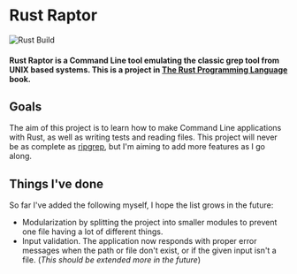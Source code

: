 # Rust Raptor

![Rust Build](https://github.com/santtuniskanen/rust-raptor/actions/workflows/rust_build.yml/badge.svg)

#### Rust Raptor is a Command Line tool emulating the classic grep tool from UNIX based systems. This is a project in [The Rust Programming Language](https://doc.rust-lang.org/book/ch12-00-an-io-project.html) book.

## Goals
The aim of this project is to learn how to make Command Line applications with Rust, as well as writing tests and reading files. This project will never be as complete as [ripgrep](https://github.com/BurntSushi/ripgrep), but I'm aiming to add more features as I go along.

## Things I've done
So far I've added the following myself, I hope the list grows in the future:

* Modularization by splitting the project into smaller modules to prevent one file having a lot of different things.
* Input validation. The application now responds with proper error messages when the path or file don't exist, or if the given input isn't a file. (*This should be extended more in the future*)
